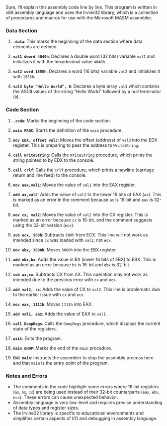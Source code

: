 Sure, I'll explain this assembly code line by line. This program is written in x86 assembly language and uses the Irvine32 library, which is a collection of procedures and macros for use with the Microsoft MASM assembler.

### Data Section

1. **`.data`**: This marks the beginning of the data section where data elements are defined.

2. **`val1 dword 4040h`**: Declares a double word (32 bits) variable `val1` and initializes it with the hexadecimal value `4040h`.

3. **`val2 word 1555h`**: Declares a word (16 bits) variable `val2` and initializes it with `1555h`.

4. **`val3 byte “Hello World”, 0`**: Declares a byte array `val3` which contains the ASCII values of the string “Hello World” followed by a null terminator (`0`).

### Code Section

1. **`.code`**: Marks the beginning of the code section.

2. **`main PROC`**: Starts the definition of the `main` procedure.

3. **`mov EDX, offset val3`**: Moves the offset (address) of `val3` into the EDX register. This is preparing to pass the address to `WriteString`.

4. **`call WriteString`**: Calls the `WriteString` procedure, which prints the string pointed to by EDX to the console.

5. **`call crlf`**: Calls the `crlf` procedure, which prints a newline (carriage return and line feed) to the console.

6. **`mov eax,val1`**: Moves the value of `val1` into the EAX register.

7. **`add ax,val2`**: Adds the value of `val2` to the lower 16 bits of EAX (`ax`). This is marked as an error in the comment because `ax` is 16-bit and `eax` is 32-bit.

8. **`mov cx, val2`**: Moves the value of `val2` into the CX register. This is marked as an error because `cx` is 16-bit, and the comment suggests using the 32-bit version (`ecx`).

9. **`sub ecx, 500h`**: Subtracts `500h` from ECX. This line will not work as intended since `cx` was loaded with `val2`, not `ecx`.

10. **`mov ebx, 3000h`**: Moves `3000h` into the EBX register.

11. **`add ebx,bx`**: Adds the value in BX (lower 16 bits of EBX) to EBX. This is marked as an error because `bx` is 16-bit and `ebx` is 32-bit.

12. **`sub ax,cx`**: Subtracts CX from AX. This operation may not work as intended due to the previous error with `cx` and `ecx`.

13. **`add val2, cx`**: Adds the value of CX to `val2`. This line is problematic due to the earlier issue with `cx` and `ecx`.

14. **`mov eax, 1111h`**: Moves `1111h` into EAX.

15. **`add val1, eax`**: Adds the value of EAX to `val1`.

16. **`call DumpRegs`**: Calls the `DumpRegs` procedure, which displays the current state of the registers.

17. **`exit`**: Exits the program.

18. **`main ENDP`**: Marks the end of the `main` procedure.

19. **`END main`**: Instructs the assembler to stop the assembly process here and that `main` is the entry point of the program.

### Notes and Errors



- The comments in the code highlight some errors where 16-bit registers (`ax`, `bx`, `cx`) are being used instead of their 32-bit counterparts (`eax`, `ebx`, `ecx`). These errors can cause unexpected behavior.
- Assembly language is very low-level and requires precise understanding of data types and register sizes.
- The Irvine32 library is specific to educational environments and simplifies certain aspects of I/O and debugging in assembly language.